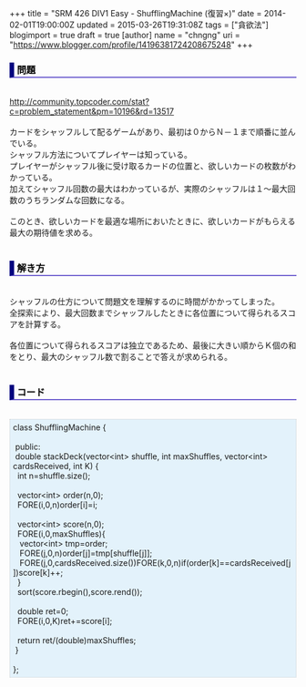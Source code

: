 +++
title = "SRM 426 DIV1 Easy - ShufflingMachine (復習×)"
date = 2014-02-01T19:00:00Z
updated = 2015-03-26T19:31:08Z
tags = ["貪欲法"]
blogimport = true
draft = true
[author]
	name = "chngng"
	uri = "https://www.blogger.com/profile/14196381724208675248"
+++

<div dir="ltr" style="text-align: left;" trbidi="on"><h3 style="border-bottom: 2px solid slateblue; border-left: 8px solid navy; color: black; padding: 0px 0px 1px 5px;">問題 </h3><br /><a href="http://community.topcoder.com/stat?c=problem_statement&amp;pm=10196&amp;rd=13517" target="_blank">http://community.topcoder.com/stat?c=problem_statement&amp;pm=10196&amp;rd=13517</a><br /><br />カードをシャッフルして配るゲームがあり、最初は０からＮ－１まで順番に並んでいる。<br />シャッフル方法についてプレイヤーは知っている。<br />プレイヤーがシャッフル後に受け取るカードの位置と、欲しいカードの枚数がわかっている。<br />加えてシャッフル回数の最大はわかっているが、実際のシャッフルは１～最大回数のうちランダムな回数になる。<br /><br />このとき、欲しいカードを最適な場所においたときに、欲しいカードがもらえる最大の期待値を求める。<br /><br /><h3 style="border-bottom: 2px solid slateblue; border-left: 8px solid navy; color: black; padding: 0px 0px 1px 5px;">解き方 </h3><br />シャッフルの仕方について問題文を理解するのに時間がかかってしまった。<br />全探索により、最大回数までシャッフルしたときに各位置について得られるスコアを計算する。<br /><br />各位置について得られるスコアは独立であるため、最後に大きい順からＫ個の和をとり、最大のシャッフル数で割ることで答えが求められる。<br /><br /><h3 style="border-bottom: 2px solid slateblue; border-left: 8px solid navy; color: black; padding: 0px 0px 1px 5px;">コード </h3><br /><div style="background-color: #e3f2fb; border: 1px dotted #CCCCCC; padding: 5px;">class ShufflingMachine {<br /><br /><span class="Apple-tab-span" style="white-space: pre;"> </span>public:<br /><span class="Apple-tab-span" style="white-space: pre;"> </span>double stackDeck(vector&lt;int&gt; shuffle, int maxShuffles, vector&lt;int&gt; cardsReceived, int K) {<br /><span class="Apple-tab-span" style="white-space: pre;">  </span>int n=shuffle.size();<br /><br /><span class="Apple-tab-span" style="white-space: pre;">  </span>vector&lt;int&gt; order(n,0);<br /><span class="Apple-tab-span" style="white-space: pre;">  </span>FORE(i,0,n)order[i]=i;<br /><br /><span class="Apple-tab-span" style="white-space: pre;">  </span>vector&lt;int&gt; score(n,0);<br /><span class="Apple-tab-span" style="white-space: pre;">  </span>FORE(i,0,maxShuffles){<br /><span class="Apple-tab-span" style="white-space: pre;">   </span>vector&lt;int&gt; tmp=order;<br /><span class="Apple-tab-span" style="white-space: pre;">   </span>FORE(j,0,n)order[j]=tmp[shuffle[j]];<br /><span class="Apple-tab-span" style="white-space: pre;">   </span>FORE(j,0,cardsReceived.size())FORE(k,0,n)if(order[k]==cardsReceived[j])score[k]++;<br /><span class="Apple-tab-span" style="white-space: pre;">  </span>}<br /><span class="Apple-tab-span" style="white-space: pre;">  </span>sort(score.rbegin(),score.rend());<br /><br /><span class="Apple-tab-span" style="white-space: pre;">  </span>double ret=0;<br /><span class="Apple-tab-span" style="white-space: pre;">  </span>FORE(i,0,K)ret+=score[i];<br /><br /><span class="Apple-tab-span" style="white-space: pre;">  </span>return ret/(double)maxShuffles;<br /><span class="Apple-tab-span" style="white-space: pre;"> </span>}<br /><br />};</div></div>
